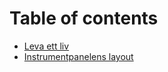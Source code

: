 # Table of contents

* [Leva ett liv](README.md)
* [Instrumentpanelens layout](instrumentpanelens-layout.md)
